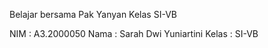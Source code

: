 Belajar bersama Pak Yanyan
Kelas SI-VB

NIM     : A3.2000050
Nama    : Sarah Dwi Yuniartini
Kelas   : SI-VB
